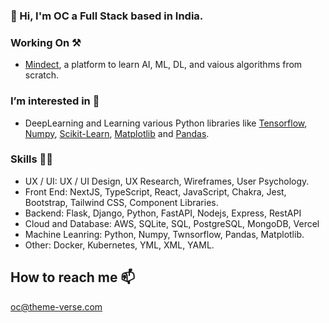 ### 👋 Hi,  I'm OC a Full Stack based in India.

 
### Working On ⚒️  
 - [Mindect](https://mindect.vercel.app/), a platform to learn AI, ML, DL, and vaious algorithms from scratch. 
 
### I’m interested in 👀
- DeepLearning and Learning various Python libraries like [Tensorflow](https://www.tensorflow.org/), [Numpy](https://numpy.org/), [Scikit-Learn](https://scikit-learn.org/stable/), [Matplotlib](https://matplotlib.org/) and [Pandas](https://pandas.pydata.org/).

### Skills 💪🏻

- UX / UI: UX / UI Design, UX Research, Wireframes, User Psychology.
- Front End: NextJS, TypeScript, React, JavaScript, Chakra, Jest,  Bootstrap, Tailwind CSS, Component Libraries.
- Backend: Flask, Django, Python, FastAPI, Nodejs, Express, RestAPI
- Cloud and Database:  AWS, SQLite, SQL, PostgreSQL, MongoDB, Vercel
- Machine Leanring: Python, Numpy, Twnsorflow, Pandas, Matplotlib.
- Other: Docker, Kubernetes, YML, XML, YAML. 

##  How to reach me 📫
oc@theme-verse.com

<!---
Gitstar-OC/Gitstar-OC is a ✨ special ✨ repository because its `README.md` (this file) appears on your GitHub profile.
You can click the Preview link to take a look at your changes.
--->

